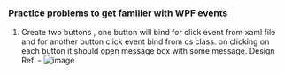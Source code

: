 ### Practice problems to get familier with WPF events
1. Create two buttons , one button will bind for click event from xaml file and for another button click event bind from cs class. 
on clicking on each button it should open message box with some message. Design Ref. -
![image](https://github.com/codewithheeren/.Net/assets/87074236/a86a1980-73f6-4653-88f2-3a88e65cc790)


